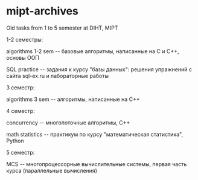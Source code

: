 # mipt-archives
Old tasks from 1 to 5 semester at DIHT, MIPT

1-2 семестры:

algorithms 1-2 sem -- базовые алгоритмы, написанные на С и С++, основы ООП

SQL practice -- задания к курсу "базы данных": решения упражнений с сайта sql-ex.ru и лабораторные работы



3 семестр:

algorithms 3 sem -- алгоритмы, написанные на С++



4 семестр:

concurrency -- многопоточные алгоритмы, С++

math statistics -- практикум по курсу "математическая статистика", Python



5 семестр:

MCS -- многопроцессорные вычислительные системы, первая часть курса (параллельные вычисления)
